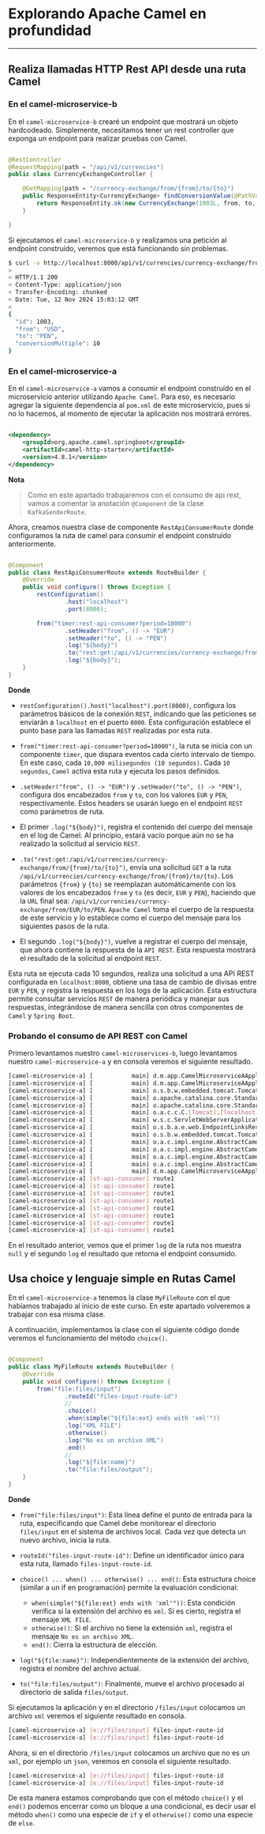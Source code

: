 # Explorando Apache Camel en profundidad

---

## Realiza llamadas HTTP Rest API desde una ruta Camel

### En el camel-microservice-b

En el `camel-microservice-b` crearé un endpoint que mostrará un objeto hardcodeado. Simplemente, necesitamos tener un
rest controller que exponga un endpoint para realizar pruebas con Camel.

````java

@RestController
@RequestMapping(path = "/api/v1/currencies")
public class CurrencyExchangeController {

    @GetMapping(path = "/currency-exchange/from/{from}/to/{to}")
    public ResponseEntity<CurrencyExchange> findConversionValue(@PathVariable String from, @PathVariable String to) {
        return ResponseEntity.ok(new CurrencyExchange(1003L, from, to, BigDecimal.TEN));
    }

}
````

Si ejecutamos el `camel-microservice-b` y realizamos una petición al endpoint construído, veremos que está funcionando
sin problemas.

````bash
$ curl -v http://localhost:8000/api/v1/currencies/currency-exchange/from/USD/to/PEN | jq
>
< HTTP/1.1 200
< Content-Type: application/json
< Transfer-Encoding: chunked
< Date: Tue, 12 Nov 2024 15:03:12 GMT
<
{
  "id": 1003,
  "from": "USD",
  "to": "PEN",
  "conversionMultiple": 10
}
````

### En el camel-microservice-a

En el `camel-microservice-a` vamos a consumir el endpoint construído en el microservicio anterior utilizando
`Apache Camel`. Para eso, es necesario agregar la siguiente dependencia al `pom.xml` de este microservicio, pues si no
lo hacemos, al momento de ejecutar la aplicación nos mostrará errores.

````xml

<dependency>
    <groupId>org.apache.camel.springboot</groupId>
    <artifactId>camel-http-starter</artifactId>
    <version>4.8.1</version>
</dependency>
````

**Nota**
> Como en este apartado trabajaremos con el consumo de api rest, vamos a comentar la anotación `@Component` de la clase
> `KafkaSenderRoute`.

Ahora, creamos nuestra clase de componente `RestApiConsumerRoute` donde configuramos la ruta de camel para consumir el
endpoint construído anteriormente.

````java

@Component
public class RestApiConsumerRoute extends RouteBuilder {
    @Override
    public void configure() throws Exception {
        restConfiguration()
                .host("localhost")
                .port(8000);

        from("timer:rest-api-consumer?period=10000")
                .setHeader("from", () -> "EUR")
                .setHeader("to", () -> "PEN")
                .log("${body}")
                .to("rest:get:/api/v1/currencies/currency-exchange/from/{from}/to/{to}")
                .log("${body}");
    }
}
````

**Donde**

- `restConfiguration().host("localhost").port(8000)`, configura los parámetros básicos de la conexión `REST`, indicando
  que las peticiones se enviarán a `localhost` en el puerto `8000`. Esta configuración establece el punto base para las
  llamadas `REST` realizadas por esta ruta.


- `from("timer:rest-api-consumer?period=10000")`, la ruta se inicia con un componente `timer`, que dispara eventos cada
  cierto intervalo de tiempo. En este caso, cada `10,000 milisegundos (10 segundos)`. Cada `10 segundos`, `Camel` activa
  esta ruta y ejecuta los pasos definidos.


- `.setHeader("from", () -> "EUR")` y `.setHeader("to", () -> "PEN")`, configura dos encabezados `from` y `to`, con los
  valores `EUR` y `PEN`, respectivamente. Estos headers se usarán luego en el endpoint `REST` como parámetros de ruta.


- El primer `.log("${body}")`, registra el contenido del cuerpo del mensaje en el log de Camel. Al principio, estará
  vacío porque aún no se ha realizado la solicitud al servicio `REST`.


- `.to("rest:get:/api/v1/currencies/currency-exchange/from/{from}/to/{to}")`, envía una solicitud `GET` a la ruta
  `/api/v1/currencies/currency-exchange/from/{from}/to/{to}`. Los parámetros `{from}` y `{to}` se reemplazan
  automáticamente con los valores de los encabezados `from` y `to` (es decir, `EUR` y `PEN`), haciendo que la `URL`
  final sea: `/api/v1/currencies/currency-exchange/from/EUR/to/PEN`. `Apache Camel` toma el cuerpo de la respuesta de
  este servicio y lo establece como el cuerpo del mensaje para los siguientes pasos de la ruta.


- El segundo `.log("${body}")`, vuelve a registrar el cuerpo del mensaje, que ahora contiene la respuesta de la
  `API REST`. Esta respuesta mostrará el resultado de la solicitud al endpoint `REST`.

Esta ruta se ejecuta cada 10 segundos, realiza una solicitud a una API REST configurada en `localhost:8000`, obtiene una
tasa de cambio de divisas entre `EUR` y `PEN`, y registra la respuesta en los logs de la aplicación. Esta estructura
permite consultar servicios `REST` de manera periódica y manejar sus respuestas, integrándose de manera sencilla con
otros componentes de `Camel` y `Spring Boot`.

### Probando el consumo de API REST con Camel

Primero levantamos nuestro `camel-microservices-b`, luego levantamos nuestro `camel-microservice-a` y en consola
veremos el siguiente resultado.

````bash
[camel-microservice-a] [           main] d.m.app.CamelMicroserviceAApplication    : Starting CamelMicroserviceAApplication using Java 21.0.1 with PID 16160 (M:\PERSONAL\PROGRAMACION\DESARROLLO_JAVA_SPRING\01.udemy\04.in28Minutes_Official\apache-camel-projects\camel-microservice-a\target\classes started by USUARIO in M:\PERSONAL\PROGRAMACION\DESARROLLO_JAVA_SPRING\01.udemy\04.in28Minutes_Official\apache-camel-projects)
[camel-microservice-a] [           main] d.m.app.CamelMicroserviceAApplication    : No active profile set, falling back to 1 default profile: "default"
[camel-microservice-a] [           main] o.s.b.w.embedded.tomcat.TomcatWebServer  : Tomcat initialized with port 8080 (http)
[camel-microservice-a] [           main] o.apache.catalina.core.StandardService   : Starting service [Tomcat]
[camel-microservice-a] [           main] o.apache.catalina.core.StandardEngine    : Starting Servlet engine: [Apache Tomcat/10.1.31]
[camel-microservice-a] [           main] o.a.c.c.C.[Tomcat].[localhost].[/]       : Initializing Spring embedded WebApplicationContext
[camel-microservice-a] [           main] w.s.c.ServletWebServerApplicationContext : Root WebApplicationContext: initialization completed in 4210 ms
[camel-microservice-a] [           main] o.s.b.a.e.web.EndpointLinksResolver      : Exposing 1 endpoint beneath base path '/actuator'
[camel-microservice-a] [           main] o.s.b.w.embedded.tomcat.TomcatWebServer  : Tomcat started on port 8080 (http) with context path '/'
[camel-microservice-a] [           main] o.a.c.impl.engine.AbstractCamelContext   : Apache Camel 4.8.1 (camel-1) is starting
[camel-microservice-a] [           main] o.a.c.impl.engine.AbstractCamelContext   : Routes startup (total:1)
[camel-microservice-a] [           main] o.a.c.impl.engine.AbstractCamelContext   :     Started route1 (timer://rest-api-consumer)
[camel-microservice-a] [           main] o.a.c.impl.engine.AbstractCamelContext   : Apache Camel 4.8.1 (camel-1) started in 638ms (build:0ms init:0ms start:638ms)
[camel-microservice-a] [           main] d.m.app.CamelMicroserviceAApplication    : Started CamelMicroserviceAApplication in 10.209 seconds (process running for 11.496)
[camel-microservice-a] [st-api-consumer] route1                                   : null
[camel-microservice-a] [st-api-consumer] route1                                   : {"id":1003,"from":"EUR","to":"PEN","conversionMultiple":10}
[camel-microservice-a] [st-api-consumer] route1                                   : null
[camel-microservice-a] [st-api-consumer] route1                                   : {"id":1003,"from":"EUR","to":"PEN","conversionMultiple":10}
[camel-microservice-a] [st-api-consumer] route1                                   : null
[camel-microservice-a] [st-api-consumer] route1                                   : {"id":1003,"from":"EUR","to":"PEN","conversionMultiple":10}
[camel-microservice-a] [st-api-consumer] route1                                   : null
[camel-microservice-a] [st-api-consumer] route1                                   : {"id":1003,"from":"EUR","to":"PEN","conversionMultiple":10}
````

En el resultado anterior, vemos que el primer `log` de la ruta nos muestra `null` y el segundo `log` el resultado que
retorna el endpoint consumido.

## Usa choice y lenguaje simple en Rutas Camel

En el `camel-microservice-a` tenemos la clase `MyFileRoute` con el que habíamos trabajado al inicio de este curso. En
este apartado volveremos a trabajar con esa misma clase.

A continuación, implementamos la clase con el siguiente código donde veremos el funcionamiento del método `choice()`.

````java

@Component
public class MyFileRoute extends RouteBuilder {
    @Override
    public void configure() throws Exception {
        from("file:files/input")
                .routeId("files-input-route-id")
                //
                .choice()
                .when(simple("${file:ext} ends with 'xml'"))
                .log("XML FILE")
                .otherwise()
                .log("No es un archivo XML")
                .end()
                //
                .log("${file:name}")
                .to("file:files/output");
    }
}
````

**Donde**

- `from("file:files/input")`: Esta línea define el punto de entrada para la ruta, especificando que Camel debe
  monitorear el directorio `files/input` en el sistema de archivos local. Cada vez que detecta un nuevo archivo, inicia
  la ruta.


- `routeId("files-input-route-id")`: Define un identificador único para esta ruta, llamado `files-input-route-id`.


- `choice() ... when() ... otherwise() ... end()`: Esta estructura choice (similar a un if en programación) permite la
  evaluación condicional:

    - `when(simple("${file:ext} ends with 'xml'"))`: Esta condición verifica si la extensión del archivo es `xml`. Si es
      cierto, registra el mensaje `XML FILE`.
    - `otherwise()`: Si el archivo no tiene la extensión `xml`, registra el mensaje `No es un archivo XML`.
    - `end()`: Cierra la estructura de elección.


- `log("${file:name}")`: Independientemente de la extensión del archivo, registra el nombre del archivo actual.


- `to("file:files/output")`: Finalmente, mueve el archivo procesado al directorio de salida `files/output`.

Si ejecutamos la aplicación y en el directorio `/files/input` colocamos un archivo `xml` veremos el siguiente resultado
en consola.

````bash
[camel-microservice-a] [e://files/input] files-input-route-id                     : XML FILE
[camel-microservice-a] [e://files/input] files-input-route-id                     : 1000.xml
````

Ahora, si en el directorio `/files/input` colocamos un archivo que no es un `xml`, por ejemplo un `json`, veremos en
consola el siguiente resultado.

````bash
[camel-microservice-a] [e://files/input] files-input-route-id                     : No es un archivo XML
[camel-microservice-a] [e://files/input] files-input-route-id                     : 1002.json
````

De esta manera estamos comprobando que con el método `choice()` y el `end()` podemos encerrar como un bloque
a una condicional, es decir usar el método `when()` como una especie de `if` y el `otherwise()` como una especie de
`else`.
